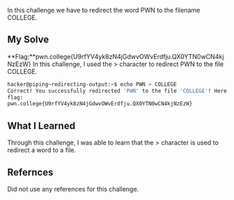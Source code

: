 In this challenge we have to redirect the word PWN to the filename COLLEGE.
## My Solve

**Flag:**pwn.college{U9rfYV4yk8zN4jGdwvOWvErdfju.QX0YTN0wCN4kjNzEzW}
In this challenge, I used the > character to redirect PWN to the file COLLEGE.
```bash
hacker@piping~redirecting-output:~$ echo PWN > COLLEGE
Correct! You successfully redirected 'PWN' to the file 'COLLEGE'! Here is your
flag:
pwn.college{U9rfYV4yk8zN4jGdwvOWvErdfju.QX0YTN0wCN4kjNzEzW}
```
## What I Learned
Through this challenge, I was able to learn that the > character is used to redirect a word to a file.
## Refernces
Did not use any references for this challenge.
